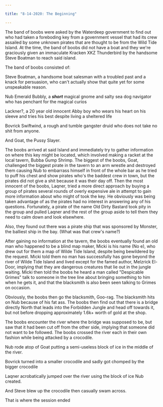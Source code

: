 ```yaml
---

title: "8-14-2020: The Beginning"

---
```


The band of boobs were asked by the Waterdeep government to find out who had taken a foreboding key from a government vessel that had its crew assailed by some unknown pirates that are thought to be from the Wild Tide Island. At the time, the band of boobs did not have a boat and they we're graciously given an immaculate Kracken XKZ Thunderbird by the handsome Steve Boatman to reach said island.

The band of boobs consisted of:

Steve Boatman, a handsome boat salesman with a troubled past and a knack for persuasion, who can't actually show that quite yet for some unspeakable reason.

Nub Emerald Bubbly, a ***short*** magical gnome and salty sea dog navigator who has penchant for the magical curios

Lackner?, a 20 year old innocent Abby boy who wears his heart on his sleeve and tries his best despite living a sheltered life

Bovrick Swiftwind, a rough and tumble gangster druid who does not take no shit from anyone.

And Goat, the Pussy Slayer.

The boobs arrived at said Island and immediately try to gather information on where this key might be located, which involved making a racket at the local tavern, Bubba Gump Shrimp. The biggest of the boobs, Goat, challenged the biggest pirate in the tavern to an arm wrestle and destroyed them causing Nub to embarrass himself in front of the whole bar as he tried to puff his chest and show pirates who's the baddest crew in town, but the pirates did not give a shit because it was their day off. Then the most innocent of the boobs, Laqner, tried a more direct approach by buying a group of pirates several rounds of overly expensive ale in attempt to gain more information about who might of took the key. He obviously was being taken advantage of as the pirates had no interest in answering any of his questions. Fortunately, a pirate of the name Old Dirty Bastard took pity in the group and pulled Laqner and the rest of the group aside to tell them they need to calm down and look elsewhere.

Also, they found out there was a pirate ship that was sponsored by Monster, the balliest ship in the bay. (What was that crew's name?)

After gaining no information at the tavern, the boobs eventually found an old man who happened to be a blind map maker, Micki is his name (No e), who drew out for them a map of Wilde Tide Island, despite being bewildered by the request. Micki told them no man has successfully has gone beyond the river of Wilde Tide Island and lived except for the famed author, Melzrick El-Door, implying that they are dangerous creatures that lie out in the jungle waiting. Micki then told the boobs he heard a man called "Despicable Grimes" talk to someone in the tree line about bringing something to him when he gets it, and that the blacksmith is also been seen talking to Grimes on occasion. 

Obviously, the boobs then go the blacksmith, Goo-rag. The blacksmith hits on Nub because of his fat ass. The boobs then find out that there is a bridge directly North that leads into the Forbidden Jungle and head off towards it, but not before dropping approximately 1.6k+ worth of gold at the shop. 

The boobs encounter the river where the bridge was supposed to be, but saw that it had been cut off from the other side, implying that someone did not want to be followed. The boobs crossed the river each in their own fashion while being attacked by a crocodile.

Nub rode atop of Goat putting a semi-useless block of ice in the middle of the river.

Bovrick turned into a smaller crocodile and sadly got chomped by the bigger crocodile

Laqner acrobatically jumped over the river using the block of ice Nub created.

And Steve blew up the crocodile then casually swam across.

That is where the session ended